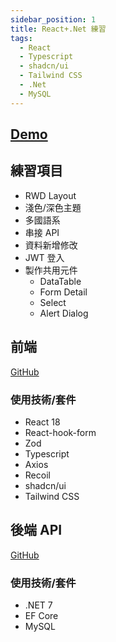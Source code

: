 ```yaml
---
sidebar_position: 1
title: React+.Net 練習
tags:
  - React
  - Typescript
  - shadcn/ui
  - Tailwind CSS
  - .Net
  - MySQL
---
```


## [Demo](https://pm-jyun.vercel.app/)

## 練習項目

- RWD Layout
- 淺色/深色主題
- 多國語系
- 串接 API
- 資料新增修改
- JWT 登入
- 製作共用元件
  - DataTable
  - Form Detail
  - Select
  - Alert Dialog

## 前端

[GitHub](https://github.com/njyun666666/PM.React)

### 使用技術/套件

- React 18
- React-hook-form
- Zod
- Typescript
- Axios
- Recoil
- shadcn/ui
- Tailwind CSS

## 後端 API

[GitHub](https://github.com/njyun666666/PM.Net)

### 使用技術/套件

- .NET 7
- EF Core
- MySQL
